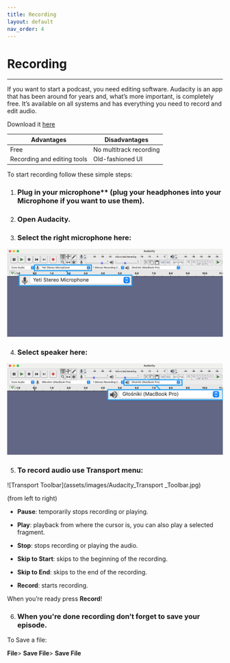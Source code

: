 ```yaml
---
title: Recording 
layout: default
nav_order: 4
---
```


# Recording 
---

If you want to start a podcast, you need editing software. Audacity is an app that has been around for years and, what’s more important, is completely free.  It’s available on all systems and has everything you need to record and edit audio.

Download it [here](https://www.audacityteam.org/download/)


 

| Advantages| Disadvantages |
| --------- |-------------- |
| Free      | No multitrack recording |
| Recording and editing tools | Old-fashioned UI |



 

To start recording follow these simple steps: 

1. ### Plug in your microphone** (plug your headphones into your Microphone if you want to use them).

2. ### Open Audacity.

3. ### Select the right microphone here: 
![Select Micrphone](assets/images/Audacity_microphone.jpeg)



4. ### Select speaker here:
![Select Speaker](assets/images/Audacity_speaker.jpeg)

 
5. ### To record audio use Transport menu:
![Transport Toolbar](assets/images/Audacity_Transport _Toolbar.jpg)



(from left to right)

- **Pause**: temporarily stops recording or playing.

- **Play**: playback from where the cursor is, you can also play a selected fragment.

- **Stop**: stops recording or playing the audio.

- **Skip to Start**: skips to the beginning of the recording.

- **Skip to End**: skips to the end of the recording.

- **Record**: starts recording. 

 

When you’re ready press **Record**!

 

6. ### When you're done recording don’t forget to save your episode.

To Save a file: 

**File**> **Save File**> **Save File**